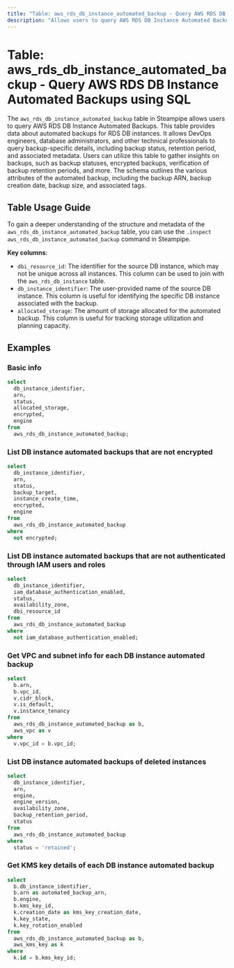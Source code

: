```yaml
---
title: "Table: aws_rds_db_instance_automated_backup - Query AWS RDS DB Instance Automated Backups using SQL"
description: "Allows users to query AWS RDS DB Instance Automated Backups and retrieve data about automated backups for RDS DB instances."
---
```


# Table: aws_rds_db_instance_automated_backup - Query AWS RDS DB Instance Automated Backups using SQL

The `aws_rds_db_instance_automated_backup` table in Steampipe allows users to query AWS RDS DB Instance Automated Backups. This table provides data about automated backups for RDS DB instances. It allows DevOps engineers, database administrators, and other technical professionals to query backup-specific details, including backup status, retention period, and associated metadata. Users can utilize this table to gather insights on backups, such as backup statuses, encrypted backups, verification of backup retention periods, and more. The schema outlines the various attributes of the automated backup, including the backup ARN, backup creation date, backup size, and associated tags.

## Table Usage Guide

To gain a deeper understanding of the structure and metadata of the `aws_rds_db_instance_automated_backup` table, you can use the `.inspect aws_rds_db_instance_automated_backup` command in Steampipe.

**Key columns**:

- `dbi_resource_id`: The identifier for the source DB instance, which may not be unique across all instances. This column can be used to join with the `aws_rds_db_instance` table.
- `db_instance_identifier`: The user-provided name of the source DB instance. This column is useful for identifying the specific DB instance associated with the backup.
- `allocated_storage`: The amount of storage allocated for the automated backup. This column is useful for tracking storage utilization and planning capacity.

## Examples

### Basic info

```sql
select
  db_instance_identifier,
  arn,
  status,
  allocated_storage,
  encrypted,
  engine
from
  aws_rds_db_instance_automated_backup;
```

### List DB instance automated backups that are not encrypted

```sql
select
  db_instance_identifier,
  arn,
  status,
  backup_target,
  instance_create_time,
  encrypted,
  engine
from
  aws_rds_db_instance_automated_backup
where
  not encrypted;
```

### List DB instance automated backups that are not authenticated through IAM users and roles

```sql
select
  db_instance_identifier,
  iam_database_authentication_enabled,
  status,
  availability_zone,
  dbi_resource_id
from
  aws_rds_db_instance_automated_backup
where
  not iam_database_authentication_enabled;
```

### Get VPC and subnet info for each DB instance automated backup

```sql
select
  b.arn,
  b.vpc_id,
  v.cidr_block,
  v.is_default,
  v.instance_tenancy
from
  aws_rds_db_instance_automated_backup as b,
  aws_vpc as v
where
  v.vpc_id = b.vpc_id;
```

### List DB instance automated backups of deleted instances

```sql
select
  db_instance_identifier,
  arn,
  engine,
  engine_version,
  availability_zone,
  backup_retention_period,
  status
from
  aws_rds_db_instance_automated_backup
where
  status = 'retained';
```

### Get KMS key details of each DB instance automated backup

```sql
select
  b.db_instance_identifier,
  b.arn as automated_backup_arn,
  b.engine,
  b.kms_key_id,
  k.creation_date as kms_key_creation_date,
  k.key_state,
  k.key_rotation_enabled
from
  aws_rds_db_instance_automated_backup as b,
  aws_kms_key as k
where
  k.id = b.kms_key_id;
```
